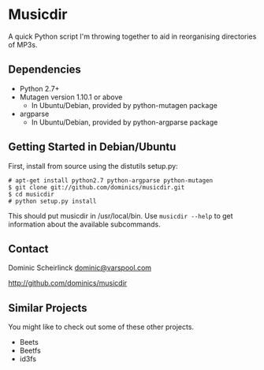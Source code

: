 # Musicdir

A quick Python script I'm throwing together to aid in reorganising directories
of MP3s.

## Dependencies

 - Python 2.7+
 - Mutagen version 1.10.1 or above
     - In Ubuntu/Debian, provided by python-mutagen package
 - argparse
     - In Ubuntu/Debian, provided by python-argparse package

## Getting Started in Debian/Ubuntu

First, install from source using the distutils setup.py:

```
# apt-get install python2.7 python-argparse python-mutagen
$ git clone git://github.com/dominics/musicdir.git
$ cd musicdir
# python setup.py install
```

This should put musicdir in /usr/local/bin. Use `musicdir --help` to get
information about the available subcommands.

## Contact

Dominic Scheirlinck <dominic@varspool.com>

http://github.com/dominics/musicdir

## Similar Projects

You might like to check out some of these other projects.

  - Beets
  - Beetfs
  - id3fs
